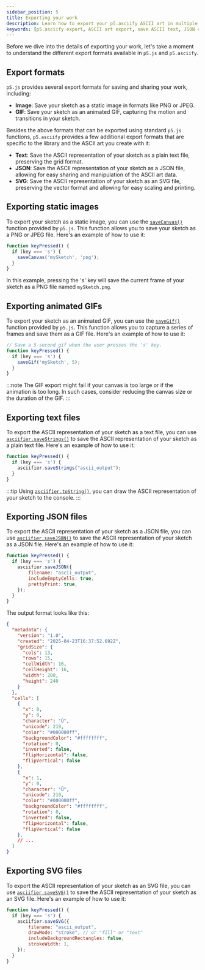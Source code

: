 ```yaml
---
sidebar_position: 5
title: Exporting your work
description: Learn how to export your p5.asciify ASCII art in multiple formats. Save as plain text files, structured JSON data, scalable SVG graphics, or traditional PNG/GIF images with comprehensive export options.
keywords: [p5.asciify export, ASCII art export, save ASCII text, JSON export ASCII, SVG ASCII art, PNG GIF export, ASCII file formats, p5.js save canvas, ASCII art sharing, textmode export options]
---
```


Before we dive into the details of exporting your work, let's take a moment to understand the different export formats available in `p5.js` and `p5.asciify`.

## Export formats

`p5.js` provides several export formats for saving and sharing your work, including:
- **Image**: Save your sketch as a static image in formats like PNG or JPEG.
- **GIF**: Save your sketch as an animated GIF, capturing the motion and transitions in your sketch.

Besides the above formats that can be exported using standard `p5.js` functions, `p5.asciify` provides a few additional export formats that are specific to the library and the ASCII art you create with it:
- **Text**: Save the ASCII representation of your sketch as a plain text file, preserving the grid format.
- **JSON**: Save the ASCII representation of your sketch as a JSON file, allowing for easy sharing and manipulation of the ASCII art data.
- **SVG**: Save the ASCII representation of your sketch as an SVG file, preserving the vector format and allowing for easy scaling and printing.

## Exporting static images

To export your sketch as a static image, you can use the [`saveCanvas()`](https://p5js.org/reference/p5/saveCanvas/) function provided by `p5.js`. This function allows you to save your sketch as a PNG or JPEG file. Here's an example of how to use it:

```javascript
function keyPressed() {
  if (key === 's') {
    saveCanvas('mySketch', 'png');
  }
}
```

In this example, pressing the 's' key will save the current frame of your sketch as a PNG file named `mySketch.png`.

## Exporting animated GIFs

To export your sketch as an animated GIF, you can use the [`saveGif()`](https://p5js.org/reference/p5/saveGif/) function provided by `p5.js`. This function allows you to capture a series of frames and save them as a GIF file. Here's an example of how to use it:

```javascript
// Save a 5-second gif when the user presses the 's' key.
function keyPressed() {
  if (key === 's') {
    saveGif('mySketch', 5);
  }
}
```

:::note
The GIF export might fail if your canvas is too large or if the animation is too long. In such cases, consider reducing the canvas size or the duration of the GIF.
:::

## Exporting text files

To export the ASCII representation of your sketch as a text file, you can use [`asciifier.saveStrings()`](../api/classes/P5Asciifier#savestrings) to save the ASCII representation of your sketch as a plain text file. Here's an example of how to use it:

```javascript
function keyPressed() {
  if (key === 's') {
    asciifier.saveStrings("ascii_output");
  }
}
```

:::tip
Using [`asciifier.toString()`](../api/classes/P5Asciifier#tostring), you can draw the ASCII representation of your sketch to the console.
:::

## Exporting JSON files

To export the ASCII representation of your sketch as a JSON file, you can use [`asciifier.saveJSON()`](../api/classes/P5Asciifier#savejson) to save the ASCII representation of your sketch as a JSON file. Here's an example of how to use it:

```javascript
function keyPressed() {
  if (key === 's') {
    asciifier.saveJSON({
        filename: "ascii_output",
        includeEmptyCells: true,
        prettyPrint: true,
    });
  }
}
```

The output format looks like this:

```json
{
  "metadata": {
    "version": "1.0",
    "created": "2025-04-23T16:37:52.692Z",
    "gridSize": {
      "cols": 13,
      "rows": 15,
      "cellWidth": 16,
      "cellHeight": 16,
      "width": 208,
      "height": 240
    }
  },
  "cells": [
    {
      "x": 0,
      "y": 0,
      "character": "Û",
      "unicode": 219,
      "color": "#000000ff",
      "backgroundColor": "#ffffffff",
      "rotation": 0,
      "inverted": false,
      "flipHorizontal": false,
      "flipVertical": false
    },
    {
      "x": 1,
      "y": 0,
      "character": "Û",
      "unicode": 219,
      "color": "#000000ff",
      "backgroundColor": "#ffffffff",
      "rotation": 0,
      "inverted": false,
      "flipHorizontal": false,
      "flipVertical": false
    },
    // ...
  ]
}
```

## Exporting SVG files

To export the ASCII representation of your sketch as an SVG file, you can use [`asciifier.saveSVG()`](../api/classes/P5Asciifier#savesvg) to save the ASCII representation of your sketch as an SVG file. Here's an example of how to use it:

```javascript
function keyPressed() {
  if (key === 's') {
    asciifier.saveSVG({
        filename: "ascii_output",
        drawMode: "stroke", // or "fill" or "text"
        includeBackgroundRectangles: false,
        strokeWidth: 1,
    });
  }
}
```